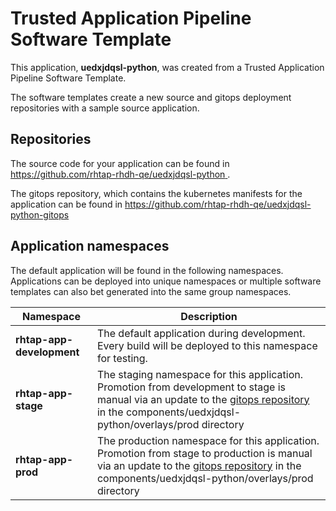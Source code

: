 # Trusted Application Pipeline Software Template

This application, **uedxjdqsl-python**, was created from a Trusted Application Pipeline Software Template.

The software templates create a new source and gitops deployment repositories with a sample source application. 

## Repositories

The source code for your application can be found in [https://github.com/rhtap-rhdh-qe/uedxjdqsl-python ](https://github.com/rhtap-rhdh-qe/uedxjdqsl-python ).
 
The gitops repository, which contains the kubernetes manifests for the application can be found in 
[https://github.com/rhtap-rhdh-qe/uedxjdqsl-python-gitops ](https://github.com/rhtap-rhdh-qe/uedxjdqsl-python-gitops ) 

## Application namespaces 

The default application will be found in the following namespaces. Applications can be deployed into unique namespaces or multiple software templates can also bet generated into the same group namespaces.  

|  Namespace   |  Description   |  
| -------- | -------- |   
| **rhtap-app-development** | The default application during development. Every build will be deployed to this namespace for testing. | 
| **rhtap-app-stage** | The staging namespace for this application. Promotion from development to stage is manual via an update to the [gitops repository](https://github.com/rhtap-rhdh-qe/uedxjdqsl-python-gitops ) in the components/uedxjdqsl-python/overlays/prod directory |  
| **rhtap-app-prod** | The production namespace for this application. Promotion from stage to production is manual via an update to the [gitops repository](https://github.com/rhtap-rhdh-qe/uedxjdqsl-python-gitops ) in the components/uedxjdqsl-python/overlays/prod directory | 
